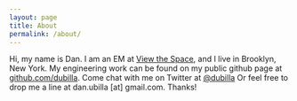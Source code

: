 ```yaml
---
layout: page
title: About
permalink: /about/
---
```

Hi, my name is Dan. I am an EM at <a href="http://www.viewthespace.com/" target="_blank">View the Space</a>, and I live in Brooklyn, New York. My engineering work can be found on my public github page at <a href="http://www.github.com/dubilla">github.com/dubilla</a>. Come chat with me on Twitter at <a href="http://www.twitter.com/dubilla" title="@dubilla">@dubilla</a> Or feel free to drop me a line at dan.ubilla [at] gmail.com. Thanks!
